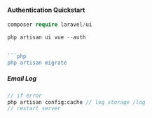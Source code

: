 #### Authentication Quickstart

```php
composer require laravel/ui

php artisan ui vue --auth


```php
php artisan migrate      
```

##### Email Log

```php
// if error 
php artisan config:cache // log storage /log
// restart server
```

